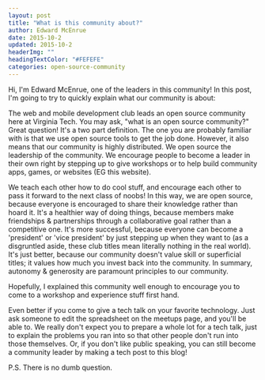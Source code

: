 ```yaml
---
layout: post
title: "What is this community about?"
author: Edward McEnrue
date: 2015-10-2
updated: 2015-10-2
headerImg: ""
headingTextColor: "#FEFEFE"
categories: open-source-community
---
```


Hi, I'm Edward McEnrue, one of the leaders in this community! In this post, I'm going to try to quickly explain what our community is about:

The web and mobile development club leads an open source community here at Virginia Tech. You may ask, "what is an open source community?" Great question! It's a two part definition. The one you are probably familiar with is that we use open source tools to get the job done. However, it also means that our community is highly distributed. We open source the leadership of the community. We encourage people to become a leader in their own right by stepping up to give workshops or to help build community apps, games, or websites (EG this website).

We teach each other how to do cool stuff, and encourage each other to pass it forward to the next class of noobs! In this way, we are open source, because everyone is encouraged to share their knowledge rather than hoard it. It's a healthier way of doing things, because members make friendships & partnerships through a collaborative goal rather than a competitive one. It's more successful, because everyone can become a 'president' or 'vice president' by just stepping up when they want to (as a disgruntled aside, these club titles mean literally nothing in the real world). It's just better, because our community doesn't value skill or superficial titles; it values how much you invest back into the community. In summary, autonomy & generosity are paramount principles to our community.

Hopefully, I explained this community well enough to encourage you to come to a workshop and experience stuff first hand.

Even better if you come to give a tech talk on your favorite technology. Just ask someone to edit the spreadsheet on the meetups page, and you'll be able to. We really don't expect you to prepare a whole lot for a tech talk, just to explain the problems you ran into so that other people don't run into those themselves. Or, if you don't like public speaking, you can still become a community leader by making a tech post to this blog!



P.S. There is no dumb question.
